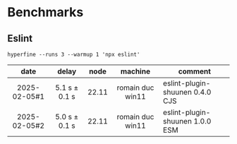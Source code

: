 # Benchmarks

## Eslint

`hyperfine --runs 3 --warmup 1 'npx eslint'`

|     date     |     delay      | node  |     machine      | comment                         |
| :----------: | :------------: | :---: | :--------------: | ------------------------------- |
| 2025-02-05#1 | 5.1 s ±  0.1 s | 22.11 | romain duc win11 | eslint-plugin-shuunen 0.4.0 CJS |
| 2025-02-05#2 | 5.0 s ±  0.1 s | 22.11 | romain duc win11 | eslint-plugin-shuunen 1.0.0 ESM |

